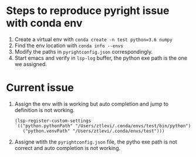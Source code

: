 # Steps to reproduce pyright issue with conda env

1. Create a virtual env with `conda create -n test python=3.6 numpy`
2. Find the env location with `conda info --envs`
3. Modify the paths in `pyrightconfig.json` correspondingly.
4. Start emacs and verify in `lsp-log` buffer, the python exe path is the one we assigned.

# Current issue

1. Assign the env with is working but auto completion and jump to definition is not working.
   ```emacs-lisp
   (lsp-register-custom-settings
   `(("python.pythonPath" "/Users/ztlevi/.conda/envs/test/bin/python")
      ("python.venvPath" "/Users/ztlevi/.conda/envs/test")))
   ```
1. Assigne wtith the `pyrightconfig.json` file, the pytho exe path is not correct and auto completion is not working.
